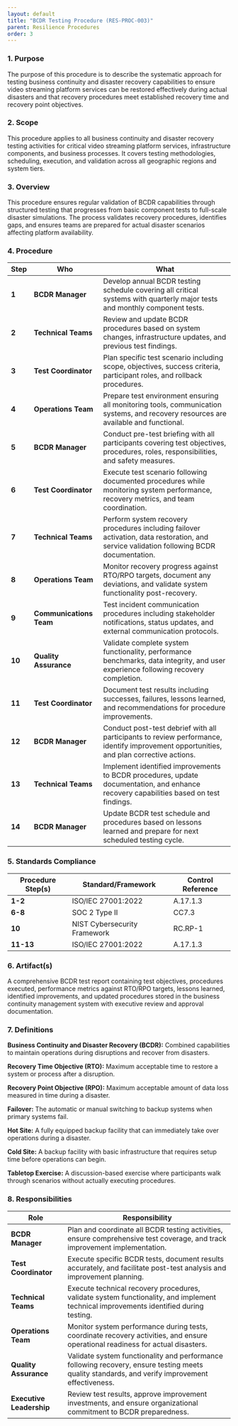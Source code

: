 ```yaml
---
layout: default
title: "BCDR Testing Procedure (RES-PROC-003)"
parent: Resilience Procedures
order: 3
---
```


### 1. Purpose

The purpose of this procedure is to describe the systematic approach for testing business continuity and disaster recovery capabilities to ensure video streaming platform services can be restored effectively during actual disasters and that recovery procedures meet established recovery time and recovery point objectives.

### 2. Scope

This procedure applies to all business continuity and disaster recovery testing activities for critical video streaming platform services, infrastructure components, and business processes. It covers testing methodologies, scheduling, execution, and validation across all geographic regions and system tiers.

### 3. Overview

This procedure ensures regular validation of BCDR capabilities through structured testing that progresses from basic component tests to full-scale disaster simulations. The process validates recovery procedures, identifies gaps, and ensures teams are prepared for actual disaster scenarios affecting platform availability.

### 4. Procedure

| **Step** | **Who** | **What** |
| -------- | -------- | -------- |
| **1** | **BCDR Manager** | Develop annual BCDR testing schedule covering all critical systems with quarterly major tests and monthly component tests. |
| **2** | **Technical Teams** | Review and update BCDR procedures based on system changes, infrastructure updates, and previous test findings. |
| **3** | **Test Coordinator** | Plan specific test scenario including scope, objectives, success criteria, participant roles, and rollback procedures. |
| **4** | **Operations Team** | Prepare test environment ensuring all monitoring tools, communication systems, and recovery resources are available and functional. |
| **5** | **BCDR Manager** | Conduct pre-test briefing with all participants covering test objectives, procedures, roles, responsibilities, and safety measures. |
| **6** | **Test Coordinator** | Execute test scenario following documented procedures while monitoring system performance, recovery metrics, and team coordination. |
| **7** | **Technical Teams** | Perform system recovery procedures including failover activation, data restoration, and service validation following BCDR documentation. |
| **8** | **Operations Team** | Monitor recovery progress against RTO/RPO targets, document any deviations, and validate system functionality post-recovery. |
| **9** | **Communications Team** | Test incident communication procedures including stakeholder notifications, status updates, and external communication protocols. |
| **10** | **Quality Assurance** | Validate complete system functionality, performance benchmarks, data integrity, and user experience following recovery completion. |
| **11** | **Test Coordinator** | Document test results including successes, failures, lessons learned, and recommendations for procedure improvements. |
| **12** | **BCDR Manager** | Conduct post-test debrief with all participants to review performance, identify improvement opportunities, and plan corrective actions. |
| **13** | **Technical Teams** | Implement identified improvements to BCDR procedures, update documentation, and enhance recovery capabilities based on test findings. |
| **14** | **BCDR Manager** | Update BCDR test schedule and procedures based on lessons learned and prepare for next scheduled testing cycle. |

### 5. Standards Compliance

| **Procedure Step(s)** | **Standard/Framework** | **Control Reference** |
| --------------------- | ---------------------- | --------------------- |
| **1-2** | ISO/IEC 27001:2022 | A.17.1.3 |
| **6-8** | SOC 2 Type II | CC7.3 |
| **10** | NIST Cybersecurity Framework | RC.RP-1 |
| **11-13** | ISO/IEC 27001:2022 | A.17.1.3 |

### 6. Artifact(s)

A comprehensive BCDR test report containing test objectives, procedures executed, performance metrics against RTO/RPO targets, lessons learned, identified improvements, and updated procedures stored in the business continuity management system with executive review and approval documentation.

### 7. Definitions

**Business Continuity and Disaster Recovery (BCDR):** Combined capabilities to maintain operations during disruptions and recover from disasters.

**Recovery Time Objective (RTO):** Maximum acceptable time to restore a system or process after a disruption.

**Recovery Point Objective (RPO):** Maximum acceptable amount of data loss measured in time during a disaster.

**Failover:** The automatic or manual switching to backup systems when primary systems fail.

**Hot Site:** A fully equipped backup facility that can immediately take over operations during a disaster.

**Cold Site:** A backup facility with basic infrastructure that requires setup time before operations can begin.

**Tabletop Exercise:** A discussion-based exercise where participants walk through scenarios without actually executing procedures.

### 8. Responsibilities

| **Role** | **Responsibility** |
| -------- | ------------------ |
| **BCDR Manager** | Plan and coordinate all BCDR testing activities, ensure comprehensive test coverage, and track improvement implementation. |
| **Test Coordinator** | Execute specific BCDR tests, document results accurately, and facilitate post-test analysis and improvement planning. |
| **Technical Teams** | Execute technical recovery procedures, validate system functionality, and implement technical improvements identified during testing. |
| **Operations Team** | Monitor system performance during tests, coordinate recovery activities, and ensure operational readiness for actual disasters. |
| **Quality Assurance** | Validate system functionality and performance following recovery, ensure testing meets quality standards, and verify improvement effectiveness. |
| **Executive Leadership** | Review test results, approve improvement investments, and ensure organizational commitment to BCDR preparedness. |
